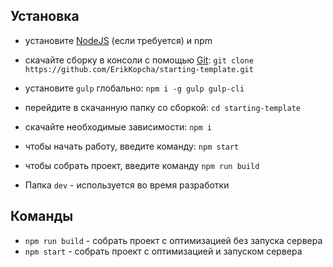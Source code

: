 ## Установка

* установите [NodeJS](https://nodejs.org/en/) (если требуется) и npm
* скачайте сборку в консоли с помощью [Git](https://git-scm.com/downloads): ```git clone https://github.com/ErikKopcha/starting-template.git```
* установите ```gulp``` глобально: ```npm i -g gulp gulp-cli```
* перейдите в скачанную папку со сборкой: ```cd starting-template```
* скачайте необходимые зависимости: ```npm i```
* чтобы начать работу, введите команду: ```npm start```
* чтобы собрать проект, введите команду ```npm run build```

* Папка ```dev``` - используется во время разработки

## Команды

* ```npm run build``` - собрать проект с оптимизацией без запуска сервера
* ```npm start``` - собрать проект с оптимизацией и запуском сервера
